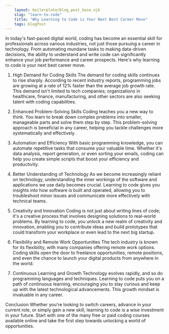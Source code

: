 ```yaml
---
    layout: boilerplate/blog_post_base.njk
    slug: "learn-to-code"
    title: "Why Learning to Code is Your Next Best Career Move"
    tags: blogPost
---
```


In today's fast-paced digital world, coding has become an essential skill for professionals across various industries, not just those pursuing a career in technology. From automating mundane tasks to making data-driven decisions, the ability to understand and write code can significantly enhance your job performance and career prospects. Here's why learning to code is your next best career move.

1. High Demand for Coding Skills
The demand for coding skills continues to rise sharply. According to recent industry reports, programming jobs are growing at a rate of 12% faster than the average job growth rate. This demand isn't limited to tech companies; organizations in healthcare, finance, manufacturing, and other sectors are also seeking talent with coding capabilities.

2. Enhanced Problem-Solving Skills
Coding teaches you a new way to think. You learn to break down complex problems into smaller, manageable parts and solve them step by step. This problem-solving approach is beneficial in any career, helping you tackle challenges more systematically and effectively.

3. Automation and Efficiency
With basic programming knowledge, you can automate repetitive tasks that consume your valuable time. Whether it's data analysis, report generation, or even sorting your emails, coding can help you create simple scripts that boost your efficiency and productivity.

4. Better Understanding of Technology
As we become increasingly reliant on technology, understanding the inner workings of the software and applications we use daily becomes crucial. Learning to code gives you insights into how software is built and operated, allowing you to troubleshoot minor issues and communicate more effectively with technical teams.

5. Creativity and Innovation
Coding is not just about writing lines of code; it's a creative process that involves designing solutions to real-world problems. By learning to code, you unlock a new realm of creativity and innovation, enabling you to contribute ideas and build prototypes that could transform your workplace or even lead to the next big startup.

6. Flexibility and Remote Work Opportunities
The tech industry is known for its flexibility, with many companies offering remote work options. Coding skills open the door to freelance opportunities, remote positions, and even the chance to launch your digital products from anywhere in the world.

7. Continuous Learning and Growth
Technology evolves rapidly, and so do programming languages and techniques. Learning to code puts you on a path of continuous learning, encouraging you to stay curious and keep up with the latest technological advancements. This growth mindset is invaluable in any career.

Conclusion
Whether you're looking to switch careers, advance in your current role, or simply gain a new skill, learning to code is a wise investment in your future. Start with one of the many free or paid coding courses available online and take the first step towards unlocking a world of opportunities.

